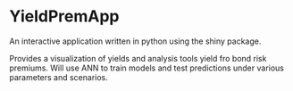 # YieldPremApp
An interactive application written in python using the shiny package.

Provides a visualization of yields and analysis tools yield fro bond risk premiums. 
Will use ANN to train models and test predictions under various parameters and scenarios.
